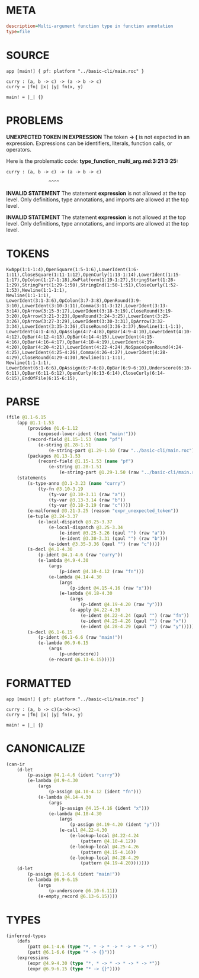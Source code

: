 # META
~~~ini
description=Multi-argument function type in function annotation
type=file
~~~
# SOURCE
~~~roc
app [main!] { pf: platform "../basic-cli/main.roc" }

curry : (a, b -> c) -> (a -> b -> c)
curry = |fn| |x| |y| fn(x, y)

main! = |_| {}
~~~
# PROBLEMS
**UNEXPECTED TOKEN IN EXPRESSION**
The token **-> (** is not expected in an expression.
Expressions can be identifiers, literals, function calls, or operators.

Here is the problematic code:
**type_function_multi_arg.md:3:21:3:25:**
```roc
curry : (a, b -> c) -> (a -> b -> c)
```
                    ^^^^


**INVALID STATEMENT**
The statement **expression** is not allowed at the top level.
Only definitions, type annotations, and imports are allowed at the top level.

**INVALID STATEMENT**
The statement **expression** is not allowed at the top level.
Only definitions, type annotations, and imports are allowed at the top level.

# TOKENS
~~~zig
KwApp(1:1-1:4),OpenSquare(1:5-1:6),LowerIdent(1:6-1:11),CloseSquare(1:11-1:12),OpenCurly(1:13-1:14),LowerIdent(1:15-1:17),OpColon(1:17-1:18),KwPlatform(1:19-1:27),StringStart(1:28-1:29),StringPart(1:29-1:50),StringEnd(1:50-1:51),CloseCurly(1:52-1:53),Newline(1:1-1:1),
Newline(1:1-1:1),
LowerIdent(3:1-3:6),OpColon(3:7-3:8),OpenRound(3:9-3:10),LowerIdent(3:10-3:11),Comma(3:11-3:12),LowerIdent(3:13-3:14),OpArrow(3:15-3:17),LowerIdent(3:18-3:19),CloseRound(3:19-3:20),OpArrow(3:21-3:23),OpenRound(3:24-3:25),LowerIdent(3:25-3:26),OpArrow(3:27-3:29),LowerIdent(3:30-3:31),OpArrow(3:32-3:34),LowerIdent(3:35-3:36),CloseRound(3:36-3:37),Newline(1:1-1:1),
LowerIdent(4:1-4:6),OpAssign(4:7-4:8),OpBar(4:9-4:10),LowerIdent(4:10-4:12),OpBar(4:12-4:13),OpBar(4:14-4:15),LowerIdent(4:15-4:16),OpBar(4:16-4:17),OpBar(4:18-4:19),LowerIdent(4:19-4:20),OpBar(4:20-4:21),LowerIdent(4:22-4:24),NoSpaceOpenRound(4:24-4:25),LowerIdent(4:25-4:26),Comma(4:26-4:27),LowerIdent(4:28-4:29),CloseRound(4:29-4:30),Newline(1:1-1:1),
Newline(1:1-1:1),
LowerIdent(6:1-6:6),OpAssign(6:7-6:8),OpBar(6:9-6:10),Underscore(6:10-6:11),OpBar(6:11-6:12),OpenCurly(6:13-6:14),CloseCurly(6:14-6:15),EndOfFile(6:15-6:15),
~~~
# PARSE
~~~clojure
(file @1.1-6.15
	(app @1.1-1.53
		(provides @1.6-1.12
			(exposed-lower-ident (text "main!")))
		(record-field @1.15-1.53 (name "pf")
			(e-string @1.28-1.51
				(e-string-part @1.29-1.50 (raw "../basic-cli/main.roc"))))
		(packages @1.13-1.53
			(record-field @1.15-1.53 (name "pf")
				(e-string @1.28-1.51
					(e-string-part @1.29-1.50 (raw "../basic-cli/main.roc"))))))
	(statements
		(s-type-anno @3.1-3.23 (name "curry")
			(ty-fn @3.10-3.19
				(ty-var @3.10-3.11 (raw "a"))
				(ty-var @3.13-3.14 (raw "b"))
				(ty-var @3.18-3.19 (raw "c"))))
		(e-malformed @3.21-3.25 (reason "expr_unexpected_token"))
		(e-tuple @3.24-3.37
			(e-local-dispatch @3.25-3.37
				(e-local-dispatch @3.25-3.34
					(e-ident @3.25-3.26 (qaul "") (raw "a"))
					(e-ident @3.30-3.31 (qaul "") (raw "b")))
				(e-ident @3.35-3.36 (qaul "") (raw "c"))))
		(s-decl @4.1-4.30
			(p-ident @4.1-4.6 (raw "curry"))
			(e-lambda @4.9-4.30
				(args
					(p-ident @4.10-4.12 (raw "fn")))
				(e-lambda @4.14-4.30
					(args
						(p-ident @4.15-4.16 (raw "x")))
					(e-lambda @4.18-4.30
						(args
							(p-ident @4.19-4.20 (raw "y")))
						(e-apply @4.22-4.30
							(e-ident @4.22-4.24 (qaul "") (raw "fn"))
							(e-ident @4.25-4.26 (qaul "") (raw "x"))
							(e-ident @4.28-4.29 (qaul "") (raw "y")))))))
		(s-decl @6.1-6.15
			(p-ident @6.1-6.6 (raw "main!"))
			(e-lambda @6.9-6.15
				(args
					(p-underscore))
				(e-record @6.13-6.15)))))
~~~
# FORMATTED
~~~roc
app [main!] { pf: platform "../basic-cli/main.roc" }

curry : (a, b -> c)(a->b->c)
curry = |fn| |x| |y| fn(x, y)

main! = |_| {}
~~~
# CANONICALIZE
~~~clojure
(can-ir
	(d-let
		(p-assign @4.1-4.6 (ident "curry"))
		(e-lambda @4.9-4.30
			(args
				(p-assign @4.10-4.12 (ident "fn")))
			(e-lambda @4.14-4.30
				(args
					(p-assign @4.15-4.16 (ident "x")))
				(e-lambda @4.18-4.30
					(args
						(p-assign @4.19-4.20 (ident "y")))
					(e-call @4.22-4.30
						(e-lookup-local @4.22-4.24
							(pattern @4.10-4.12))
						(e-lookup-local @4.25-4.26
							(pattern @4.15-4.16))
						(e-lookup-local @4.28-4.29
							(pattern @4.19-4.20)))))))
	(d-let
		(p-assign @6.1-6.6 (ident "main!"))
		(e-lambda @6.9-6.15
			(args
				(p-underscore @6.10-6.11))
			(e-empty_record @6.13-6.15))))
~~~
# TYPES
~~~clojure
(inferred-types
	(defs
		(patt @4.1-4.6 (type "*, * -> * -> * -> * -> *"))
		(patt @6.1-6.6 (type "* -> {}")))
	(expressions
		(expr @4.9-4.30 (type "*, * -> * -> * -> * -> *"))
		(expr @6.9-6.15 (type "* -> {}"))))
~~~
